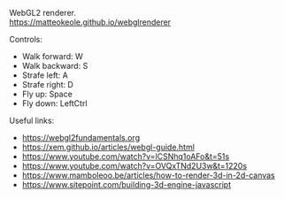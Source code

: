 WebGL2 renderer.  
https://matteokeole.github.io/webglrenderer

Controls:
- Walk forward: W
- Walk backward: S
- Strafe left: A
- Strafe right: D
- Fly up: Space
- Fly down: LeftCtrl

Useful links:
- https://webgl2fundamentals.org
- https://xem.github.io/articles/webgl-guide.html
- https://www.youtube.com/watch?v=lCSNhq1oAFo&t=51s
- https://www.youtube.com/watch?v=OVQxTNd2U3w&t=1220s
- https://www.mamboleoo.be/articles/how-to-render-3d-in-2d-canvas
- https://www.sitepoint.com/building-3d-engine-javascript